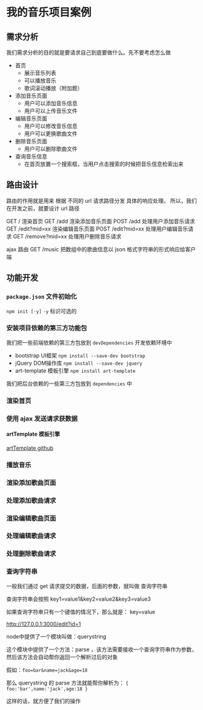 # 我的音乐项目案例

## 需求分析

我们需求分析的目的就是要请求自己到底要做什么。先不要考虑怎么做

- 首页
  + 展示音乐列表
  + 可以播放音乐
  + 歌词滚动播放（附加题）
- 添加音乐页面
  + 用户可以添加音乐信息
  + 用户可以上传音乐文件
- 编辑音乐页面
  + 用户可以修改音乐信息
  + 用户可以更换歌曲文件
- 删除音乐页面
  + 用户可以删除歌曲文件
- 查询音乐信息
  + 在首页放置一个搜索框，当用户点击搜索的时候把音乐信息检索出来

## 路由设计

路由的作用就是用来 根据 不同的 url 请求路径分发 具体的响应处理。
所以，我们在开发之前，就要设计 url 路径

GET   /       渲染首页
GET   /add    渲染添加音乐页面
POST  /add    处理用户添加音乐请求
GET   /edit?mid=xx   渲染编辑音乐页面
POST  /edit?mid=xx    处理用户编辑音乐请求
GET   /remove?mid=xx 处理用户删除音乐请求

ajax 路由
GET /music  把数组中的歌曲信息以 json 格式字符串的形式响应给客户端

## 功能开发

### `package.json` 文件初始化

`npm init [-y]`  `-y` 标识可选的

### 安装项目依赖的第三方功能包

我们把一些前端依赖的第三方包放到  `devDependencies` 开发依赖环境中
- bootstrap UI框架  `npm install --save-dev bootstrap`
- jQuery DOM操作库 `npm install --save-dev jquery`
- art-template 模板引擎 `npm install art-template`

我们把后台依赖的一些第三方包放到 `dependencies` 中

### 渲染首页

### 使用 ajax 发送请求获数据

#### artTemplate 模板引擎

[artTemplate github](https://github.com/aui/artTemplate)

### 播放音乐

### 渲染添加歌曲页面

### 处理添加歌曲请求

### 渲染编辑歌曲页面

### 处理编辑歌曲请求

### 处理删除歌曲请求

### 查询字符串

一般我们通过 get  请求提交的数据，后面的参数，就叫做 查询字符串

查询字符串会按照 key1=value1&key2=value2&key3=value3

如果查询字符串只有一个键值的情况下，那么就是： key=value

http://127.0.0.1:3000/edit?id=1

node中提供了一个模块叫做：querystring

这个模块中提供了一个方法：parse ，该方法需要接收一个查询字符串作为参数，
然后该方法会自动帮你返回一个解析过后的对象

假如：`foo=bar&name=jack&age=18`

那么 querystring 的 parse 方法就能帮你解析为：
`{ foo:'bar',name:'jack',age:18 }`

这样的话，就方便了我们的操作
